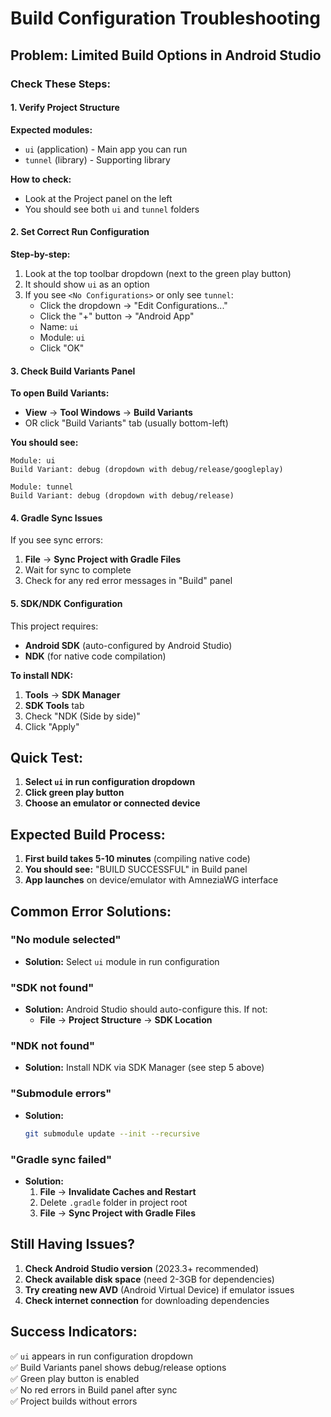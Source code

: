 # Build Configuration Troubleshooting

## Problem: Limited Build Options in Android Studio

### Check These Steps:

#### 1. Verify Project Structure
**Expected modules:**
- `ui` (application) - Main app you can run
- `tunnel` (library) - Supporting library

**How to check:**
- Look at the Project panel on the left
- You should see both `ui` and `tunnel` folders

#### 2. Set Correct Run Configuration
**Step-by-step:**
1. Look at the top toolbar dropdown (next to the green play button)
2. It should show `ui` as an option
3. If you see `<No Configurations>` or only see `tunnel`:
   - Click the dropdown → "Edit Configurations..."
   - Click the "+" button → "Android App"
   - Name: `ui`
   - Module: `ui`
   - Click "OK"

#### 3. Check Build Variants Panel
**To open Build Variants:**
- **View** → **Tool Windows** → **Build Variants**
- OR click "Build Variants" tab (usually bottom-left)

**You should see:**
```
Module: ui
Build Variant: debug (dropdown with debug/release/googleplay)

Module: tunnel  
Build Variant: debug (dropdown with debug/release)
```

#### 4. Gradle Sync Issues
If you see sync errors:
1. **File** → **Sync Project with Gradle Files**
2. Wait for sync to complete
3. Check for any red error messages in "Build" panel

#### 5. SDK/NDK Configuration
This project requires:
- **Android SDK** (auto-configured by Android Studio)
- **NDK** (for native code compilation)

**To install NDK:**
1. **Tools** → **SDK Manager**
2. **SDK Tools** tab
3. Check "NDK (Side by side)"
4. Click "Apply"

## Quick Test:

1. **Select `ui` in run configuration dropdown**
2. **Click green play button**
3. **Choose an emulator or connected device**

## Expected Build Process:

1. **First build takes 5-10 minutes** (compiling native code)
2. **You should see:** "BUILD SUCCESSFUL" in Build panel
3. **App launches** on device/emulator with AmneziaWG interface

## Common Error Solutions:

### "No module selected"
- **Solution:** Select `ui` module in run configuration

### "SDK not found"
- **Solution:** Android Studio should auto-configure this. If not:
  - **File** → **Project Structure** → **SDK Location**

### "NDK not found" 
- **Solution:** Install NDK via SDK Manager (see step 5 above)

### "Submodule errors"
- **Solution:** 
  ```bash
  git submodule update --init --recursive
  ```

### "Gradle sync failed"
- **Solution:**
  1. **File** → **Invalidate Caches and Restart**
  2. Delete `.gradle` folder in project root
  3. **File** → **Sync Project with Gradle Files**

## Still Having Issues?

1. **Check Android Studio version** (2023.3+ recommended)
2. **Check available disk space** (need 2-3GB for dependencies)
3. **Try creating new AVD** (Android Virtual Device) if emulator issues
4. **Check internet connection** for downloading dependencies

## Success Indicators:

✅ `ui` appears in run configuration dropdown  
✅ Build Variants panel shows debug/release options  
✅ Green play button is enabled  
✅ No red errors in Build panel after sync  
✅ Project builds without errors